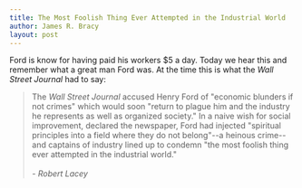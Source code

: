 ```yaml
---
title: The Most Foolish Thing Ever Attempted in the Industrial World
author: James R. Bracy
layout: post
---
```


Ford is know for having paid his workers $5 a day. Today we hear this and
remember what a great man Ford was. At the time this is what the *Wall Street
Journal* had to say:

<blockquote>The <em>Wall Street Journal</em> accused Henry Ford of "economic blunders if not
crimes" which would soon "return to plague him and the industry he
represents as well as organized society." In a naive wish for social
improvement, declared the newspaper, Ford had injected "spiritual principles
into a field where they do not belong"--a heinous crime--and captains of
industry lined up to condemn "the most foolish thing ever attempted in the
industrial world."<br /><br /><cite>- Robert Lacey</cite></blockquote>
  
